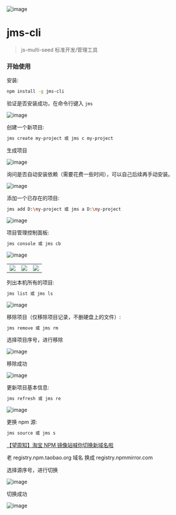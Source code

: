 ![image](https://user-images.githubusercontent.com/1990992/48991215-fbea5300-f16c-11e8-8f0c-63c381cd581f.png)

# jms-cli

> js-multi-seed 标准开发/管理工具

### 开始使用

安装:

```bash
npm install -g jms-cli
```

验证是否安装成功，在命令行键入 `jms`

![image](https://user-images.githubusercontent.com/1990992/56626474-6350f400-6674-11e9-8a53-b1833020703d.png)

创建一个新项目:

```bash
jms create my-project 或 jms c my-project
```

生成项目

![image](https://user-images.githubusercontent.com/1990992/56626711-67314600-6675-11e9-85ac-136c50367ab3.png)

询问是否自动安装依赖（需要花费一些时间），可以自己后续再手动安装。

![image](https://user-images.githubusercontent.com/1990992/56626721-73b59e80-6675-11e9-8660-d78d97e2c709.png)

添加一个已存在的项目:

```bash
jms add D:\my-project 或 jms a D:\my-project
```

![image](https://user-images.githubusercontent.com/1990992/56626593-dfe3d280-6674-11e9-8e5c-4b7d081d37c0.png)

项目管理控制面板:

```bash
jms console 或 jms cb
```

![image](https://user-images.githubusercontent.com/1990992/56626812-d9098f80-6675-11e9-9dd2-2cf917680ca5.png)

<table>
  <tr>
    <td valign="top"><img src="https://user-images.githubusercontent.com/1990992/56567809-48d13900-65e8-11e9-8896-d28d23f30e37.png" /></td>
    <td valign="top"><img src="https://user-images.githubusercontent.com/1990992/56567831-52f33780-65e8-11e9-9fa6-7093d400ffa9.png" /></td>
    <td valign="top"><img src="https://user-images.githubusercontent.com/1990992/56567860-5dadcc80-65e8-11e9-93e5-bfc5beb249cb.png" /></td>
  </tr>
</table>

列出本机所有的项目:

```bash
jms list 或 jms ls
```

![image](https://user-images.githubusercontent.com/1990992/56626855-ff2f2f80-6675-11e9-9542-5f2cec0a029b.png)

移除项目（仅移除项目记录，不删硬盘上的文件）:

```bash
jms remove 或 jms rm
```
选择项目序号，进行移除

![image](https://user-images.githubusercontent.com/1990992/56627080-f0954800-6676-11e9-961f-f1d4f5e7d2d5.png)

移除成功

![image](https://user-images.githubusercontent.com/1990992/56627177-49fd7700-6677-11e9-93d4-41c7da7570a5.png)

更新项目基本信息:

```bash
jms refresh 或 jms re
```

![image](https://user-images.githubusercontent.com/1990992/56627221-7618f800-6677-11e9-9c57-2caeac0b8cf6.png)

更换 npm 源:

```bash
jms source 或 jms s
```
[【望周知】淘宝 NPM 镜像站喊你切换新域名啦](https://zhuanlan.zhihu.com/p/430580607)

老 registry.npm.taobao.org 域名 换成 registry.npmmirror.com

选择源序号，进行切换

![image](https://user-images.githubusercontent.com/1990992/56627284-b7110c80-6677-11e9-83f3-c1c52b6b6dfe.png)

切换成功

![image](https://user-images.githubusercontent.com/1990992/56627310-d314ae00-6677-11e9-8659-3bf004210cb2.png)
